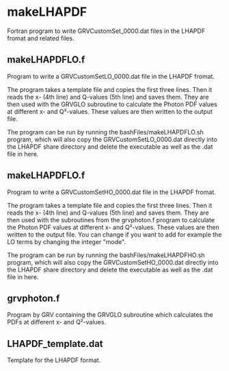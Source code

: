 # makeLHAPDF
Fortran program to write GRVCustomSet_0000.dat files in the LHAPDF fromat and related files.

## makeLHAPDFLO.f
Program to write a GRVCustomSetLO_0000.dat file in the LHAPDF fromat.

The program takes a template file and copies the first three lines. 
Then it reads the x- (4th line) and Q-values (5th line) and saves them. 
They are then used with the GRVGLO subroutine to calculate the Photon PDF values at different x- and Q²-values. 
These values are then written to the output file.

The program can be run by running the bashFiles/makeLHAPDFLO.sh program, which will also copy the GRVCustomSetLO_0000.dat directly into the LHAPDF share directory and delete the executable as well as the .dat file in here.

## makeLHAPDFLO.f
Program to write a GRVCustomSetHO_0000.dat file in the LHAPDF fromat.

The program takes a template file and copies the first three lines.
Then it reads the x- (4th line) and Q-values (5th line) and saves them.
They are then used with the subroutines from the grvphoton.f program to calculate the Photon PDF values at different x- and Q²-values.
These values are then written to the output file.
You can change if you want to add for example the LO terms by changing the integer "mode".

The program can be run by running the bashFiles/makeLHAPDFHO.sh program, which will also copy the GRVCustomSetHO_0000.dat directly into the LHAPDF share directory and delete the executable as well as the .dat file in here.

## grvphoton.f
Program by GRV containing the GRVGLO subroutine which calculates the PDFs at different x- and Q²-values.

## LHAPDF_template.dat
Template for the LHAPDF format.
